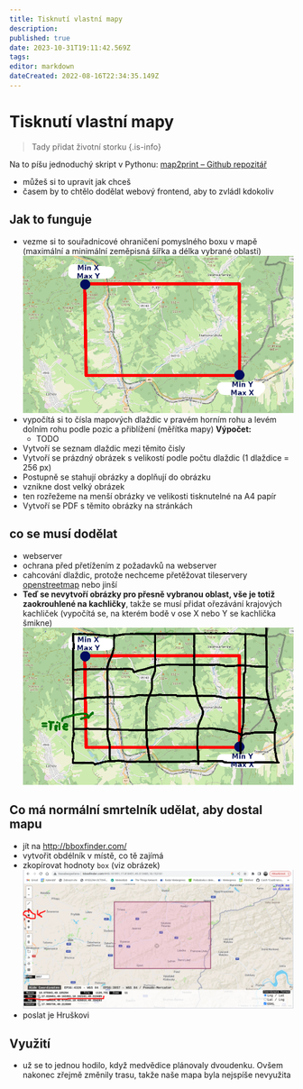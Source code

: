 ```yaml
---
title: Tisknutí vlastní mapy
description: 
published: true
date: 2023-10-31T19:11:42.569Z
tags: 
editor: markdown
dateCreated: 2022-08-16T22:34:35.149Z
---
```


# Tisknutí vlastní mapy
> Tady přidat životní storku
{.is-info}

Na to píšu jednoduchý skript v Pythonu:
[map2print – Github repozitář](https://github.com/pavelpernicka/map2print)
- můžeš si to upravit jak chceš 
- časem by to chtělo dodělat webový frontend, aby to zvládl kdokoliv
## Jak to funguje
- vezme si to souřadnicové ohraničení pomyslného boxu v mapě (maximální a minimální zeměpisná šířka a délka vybrané oblasti)
![nacrt_map_box.png](/obrazky/nacrt_map_box.png)
- vypočítá si to čísla mapových dlaždic v pravém horním rohu a levém dolním rohu podle pozic a přiblížení (měřítka mapy)
**Výpočet:**
  - TODO
- Vytvoří se seznam dlaždic mezi těmito čisly
- Vytvoří se prázdný obrázek s velikostí podle počtu dlaždic (1 dlaždice = 256 px)
- Postupně se stahují obrázky a doplňují do obrázku
- vznikne dost velký obrázek
- ten rozřežeme na menší obrázky ve velikosti tisknutelné na A4 papír
- Vytvoří se PDF s těmito obrázky na stránkách
## co se musí dodělat
- webserver
- ochrana před přetížením z požadavků na webserver
- cahcování dlaždic, protože nechceme přetěžovat tileservery [openstreetmap](https://openstreetmap.org) nebo jinší
- **Teď se nevytvoří obrázky pro přesně vybranou oblast, vše je totiž zaokrouhlené na kachličky**, takže se musí přidat ořezávání krajových kachliček (vypočítá se, na kterém bodě v ose X nebo Y se kachlička šmikne)
![nacrt_map_box-tiles.png](/obrazky/nacrt_map_box-tiles.png)
## Co má normální smrtelník udělat, aby dostal mapu
- jít na http://bboxfinder.com/
- vytvořit obdélník v místě, co tě zajímá
- zkopírovat hodnoty `box` (viz obrázek)
![bbox.png](/obrazky/bbox.png)
- poslat je Hruškovi
## Využití
- už se to jednou hodilo, když medvědice plánovaly dvoudenku. Ovšem nakonec zřejmě změnily trasu, takže naše mapa byla nejspíše nevyužita